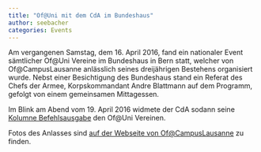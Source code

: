 ```yaml
---
title: "Of@Uni mit dem CdA im Bundeshaus"
author: seebacher
categories: Events
---
```


Am vergangenen Samstag, dem 16. April 2016, fand ein nationaler Event
s&auml;mtlicher Of@Uni Vereine im Bundeshaus in Bern statt, welcher von
Of@CampusLausanne anl&auml;sslich seines dreij&auml;hrigen Bestehens
organisiert wurde. Nebst einer Besichtigung des Bundeshaus stand ein
Referat des Chefs der Armee, Korpskommandant Andre Blattmann auf dem
Programm, gefolgt von einem gemeinsamen Mittagessen.

Im Blink am Abend vom 19. April 2016 widmete der CdA sodann seine
[Kolumne Befehlsausgabe](http://www.blickamabend.ch/kolumnen/befehlsausgabe/of-campus-id4935759.html)
den Of@Uni Vereinen.

Fotos des Anlasses sind [auf der Webseite von Of@CampusLausanne](http://www.ofcampuslausanne.ch/evenement-national-of-2016/) zu finden.
